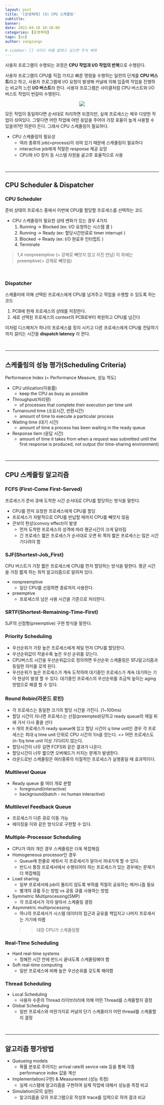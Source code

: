 ```yaml
---
layout: post
title: '[운영체제] (5) CPU 스케줄링'
subtitle: 
banner:
date: 2021-04-10 10:18:00
categories: [운영체제]
tags: [os]
author: zangzangs

# sidebar: [] 사이드 바를 없애고 싶으면 주석 해제
---
```



사용자 프로그램이 수행되는 과정은 **CPU 작업과 I/O 작업의 반복**으로 수행된다. 

사용자 프로그램이 CPU를 직접 가지고 빠른 명령을 수행하는 일련의 단계를 **CPU 버스트**라고 하고,
사용자 프로그램에 I/O 요청이 발생해 커널에 의해 입출력 작업을 진행하는 비교적 느린 **I/O 버스트**라 한다.
사용자 프로그램은 사이클처럼 CPU 버스트와 I/O 버스트 작업이 번갈아 수행된다.

<div style="text-align:center;">
  <img src="/assets/images/operating_system/chap06_burst.png" style="zoom:110%" />
</div>


모든 작업이 동일하다면 순서대로 처리하면 되겠지만, 실제 프로세스는 매우 다양한 작업이 섞여있다.
그렇다면 어떤 작업에 어떤 응답을 주어야 가장 효율이 높게 사용할 수 있을까?란 의문이 든다. 그래서 CPU 스케줄링이 필요하다.

- CPU 스케줄링의 필요성
  - 여러 종류의 job(=process)이 섞여 있기 때문에 스케줄링이 필요하다
  - interactive job에게 적절한 response 제공 요망
  - CPU와 I/O 장치 등 시스템 자원을 골고루 효율적으로 사용

<br>

---

##  CPU Scheduler & Dispatcher

### CPU Scheduler
준비 상태의 프로세스 중에서 이번에 CPU를 할당할 프로세스를 선택하는 코드

- CPU 스케줄링이 필요한 상태 변화가 있는 경우 4가지
  1. Running -> Blocked (ex: I/O 요청하는 시스템 콜 ) 
  2. Running -> Ready (ex: 할당시간만료로 timer interrupt )
  3. Blocked -> Ready (ex: I/O 완료후 인터럽트 )
  4. Terminate

> 1,4  nonpreemptive (= 강제로 빼앗지 않고 자진 반납)
  이 외에는 preemptive(= 강제로 빼앗음)

<br>

### Dispatcher
스케줄러에 의해 선택된 프로세스에게 CPU를 넘겨주고 작업을 수행할 수 있도록 하는 코드

1. PCB에 현재 프로세스의 상태를 저장한다.
2. 새로 선택된 프로세스의 context의 PCB로부터 복원하고 CPU를 넘긴다

이처럼 디스패처가 하나의 프로세스를 정지 시키고 다른 프로세스에게 CPU를 전달하기 까지 걸리는 시간을 **dispatch latency** 라 한다.

<br>

---

## 스케줄링의 성능 평가(Scheduling Criteria)
Performance Index (= Performance Measure, 성능 척도)

- CPU utilization(이용률)
  - keep the CPU as busy as possible
- Throughput(처리량)
  - of processes that complete their execution per time unit
- Turnaround time (소요시간, 반환시간)
  - amount of time to execute a particular process
- Waiting time (대기 시간)
  - amount of time a process has been waiting in the ready queue
- Response tiem (응답 시간)
  - amount of time it takes from when a request was submitted until the first response is produced, not output (for time-sharing environment)


<br>

---

## CPU 스케줄링 알고리즘

### FCFS (First-Come First-Served)

프로세스가 준비 큐에 도착한 시간 순서대로 CPU를 할당하는 방식을 말한다.

- CPU를 먼저 요청한 프로세스에게 CPU를 할당
- 프로세스가 자발적으로 CPU를 반납할 때까지 CPU를 빼앗지 않음
- 콘보이 현상(convoy effect)이 발생
  - 먼저 도착한 프로세스의 성격에 따라 평균시간이 크게 달라짐
  - 긴 프로세스 짧은 프로세스가 순서대로 오면 뒤 쪽의 짧은 프로세스는 많은 시간 기다려야 함

###   SJF(Shortest-Job_First)
CPU 버스트가 가장 짧은 프로세스에 CPU를 먼저 할당하는 방식을 말한다.
평균 시간을 가장 짧게 하는 최적 알고리즘으로 알려져 있다.

- nonpreemptive
  - 일단 CPU를 선점하면 종료까지 사용한다.
- preemptive
  - 프로세스의 남은 사용 시간을 기준으로 처리한다.
  
### SRTF(Shortest-Remaining-Time-First)  

SJF의 선점형(preemptive) 구현 방식을 말한다.

### Priority Scheduling
- 우선순위가 가장 높은 프로세스에게 제일 먼저 CPU를 할당한다.
- 우선순위값이 작을수록 높은 우선 순위를 갖는다.
- CPU버스트 시간을 우선순위값으로 정의하면 우선순위 스케줄링은 SFJ알고리즘과 동일한 의미를 갖게 된다.
- 우선순위가 높은 프로세스가 계속 도착하여 대기중인 프로세스가 계속 대기하는 기아 현상이 발생 할 수 있다. 대기중인 프로세스의 우선순위를 조금씩 높이는 aging 방법으로 해결 할 수 있다.

### Round Robin(라운드 로빈)
- 각 프로세스는 동일한 크기의 할당 시간을 가진다. (1~100ms)
- 할당 시간이 지나면 프로세스는 선점(preempted)당하고 ready queue의 제일 뒤에 가서 다시 줄을 선다
- n 개의 프로세스가 ready queue에 있고 할당 시간이 q  time unit인 경우 각 프로세스는 최대 q time unit 단위로 CPU 시간의 1/n을 얻는다.
  => 어떤 프로세스도 (n-1)q time unit 이상 기다리지 않는다.
- 할당시간이 너무 길면 FCFS와 같은 결과가 나온다.
- 할당시간이 너무 짧으면 오버헤드가 커지는 문제가 발생한다.
- 라운드로빈 스케줄링은 여러종류의 이질적인 프로세스가 실행중일 때 효과적이다.

### Multilevel Queue

- Ready queue 를 여러 개로 분할
  - foreground(interactive)
  - background(batch - no human interactive)

### Multilevel Feedback Queue
- 프로세스가 다른 큐로 이동 가능
- 에이징을 이와 같은 방식으로 구현할 수 있다.

### Multiple-Processor Scheduling
- CPU가 여러 개인 경우 스케줄링은 더욱 복잡해짐
- Homogeneous processor인 경우
  - Queue에 한줄로 세워서 각 프로세서가 알아서 꺼내가게 할 수 있다.
  - 반드시 틍정 프로세서에서 수행되어야 하는 프로세스가 있는 경우에는 문제가 더 복잡해짐
- Load sharing
  - 일부 프로세서에 job이 몰리지 않도록 부하를 적절히 공유하는 메커니즘 필요
  - 별개의 큐를 두는 방법 vs 공동 큐를 사용하는 방법
- Symmetric Multiprocessing(SMP)
  - 각 프로세서가 각자 알아서 스케줄링 결정
- Asymmetric multiprocessing
  - 하나의 프로세서가 시스템 데이터의 접근과 공유를 책임지고 나머지 프로세서는 거기에 따름
  >> 대장 CPU가 스케줄링함

### Real-TIme Scheduling
- Hard real-time systems
  - 정해진 시간 안에 반드시 끝내도록 스케줄링해야 함
- Soft real-time computing
  - 일반 프로세스에 비해 높은 우선순위를 갖도록 해야함

### Thread Scheduling
- Local Scheduling
  - 사용자 수준의 Thread 라이브러리에 의해 어떤 Thread를 스케줄할지 결정
- Global Scheduling
  - 일반 프로세스와 마찬가지로 커널의 단기 스케줄러가 어떤 thread를 스케줄할지 결정



<br>

---

## 알고리즘 평가방법
- Queueing models
  - 확률 분포로 주어지는 arrival rate와 sevice rate 등을 통해 각종 performance index 값을 계산
- Implementation(구현) & Measurement (성능 측정)
  - 실제 시스템에 알고리즘을 구현하여 실제 작업에 대해서 성능을 측정 비교
- Simulation(모의 실현)
  - 알고리즘을 모의 프로그램으로 작성후 trace를 입력으로 하여 결과 비교



